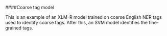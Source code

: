 ####Coarse tag model

This is an example of an XLM-R model trained on coarse English NER tags used to identify coarse tags. 
After this, an SVM model identifies the fine-grained tags.
